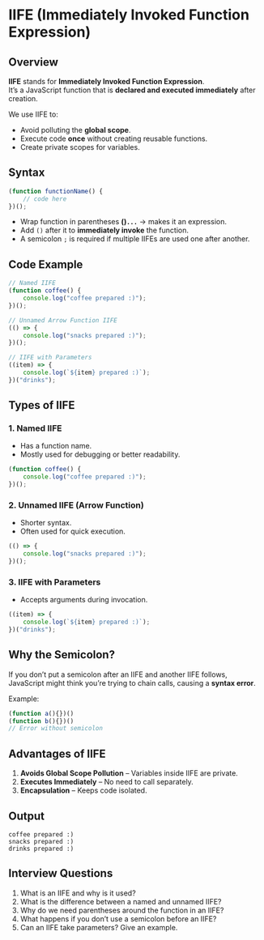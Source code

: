 # IIFE (Immediately Invoked Function Expression)

## Overview
**IIFE** stands for **Immediately Invoked Function Expression**.  
It’s a JavaScript function that is **declared and executed immediately** after creation.

We use IIFE to:
- Avoid polluting the **global scope**.
- Execute code **once** without creating reusable functions.
- Create private scopes for variables.

## Syntax
```javascript
(function functionName() {
    // code here
})();
````

* Wrap function in parentheses **()`...`** → makes it an expression.
* Add `()` after it to **immediately invoke** the function.
* A semicolon `;` is required if multiple IIFEs are used one after another.

## Code Example

```javascript
// Named IIFE
(function coffee() {
    console.log("coffee prepared :)");
})();

// Unnamed Arrow Function IIFE
(() => { 
    console.log("snacks prepared :)");
})();

// IIFE with Parameters
((item) => { 
    console.log(`${item} prepared :)`);
})("drinks");
```

## Types of IIFE

### 1. **Named IIFE**

* Has a function name.
* Mostly used for debugging or better readability.

```javascript
(function coffee() {
    console.log("coffee prepared :)");
})();
```

### 2. **Unnamed IIFE (Arrow Function)**

* Shorter syntax.
* Often used for quick execution.

```javascript
(() => {
    console.log("snacks prepared :)");
})();
```

### 3. **IIFE with Parameters**

* Accepts arguments during invocation.

```javascript
((item) => {
    console.log(`${item} prepared :)`);
})("drinks");
```

## Why the Semicolon?

If you don’t put a semicolon after an IIFE and another IIFE follows,
JavaScript might think you’re trying to chain calls, causing a **syntax error**.

Example:

```javascript
(function a(){})()
(function b(){})()
// Error without semicolon
```

## Advantages of IIFE

1. **Avoids Global Scope Pollution** – Variables inside IIFE are private.
2. **Executes Immediately** – No need to call separately.
3. **Encapsulation** – Keeps code isolated.

## Output

```
coffee prepared :)
snacks prepared :)
drinks prepared :)
```

## Interview Questions

1. What is an IIFE and why is it used?
2. What is the difference between a named and unnamed IIFE?
3. Why do we need parentheses around the function in an IIFE?
4. What happens if you don’t use a semicolon before an IIFE?
5. Can an IIFE take parameters? Give an example.
